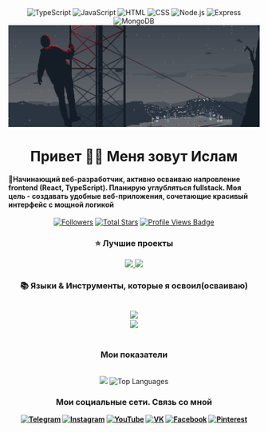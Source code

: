 <!-- Шапка профиля -->
<div align="center">
  <img src="https://img.shields.io/badge/TypeScript-white?style=for-the-badge&logo=typescript&logoColor=3178C6&color=161b22" alt="TypeScript" />
  <img src="https://img.shields.io/badge/JavaScript-white?style=for-the-badge&logo=javascript&logoColor=F7DF1E&color=161b22" alt="JavaScript" />
  <img src="https://img.shields.io/badge/HTML-white?style=for-the-badge&logo=html5&logoColor=E34F26&color=161b22" alt="HTML" />
  <img src="https://img.shields.io/badge/CSS-white?style=for-the-badge&logo=css3&logoColor=1572B6&color=161b22" alt="CSS" />
  <img src="https://img.shields.io/badge/Node.js-white?style=for-the-badge&logo=nodedotjs&logoColor=339933&color=161b22" alt="Node.js" />
  <img src="https://img.shields.io/badge/Express-white?style=for-the-badge&logo=express&logoColor=white&color=161b22" alt="Express" />
  <img src="https://img.shields.io/badge/MongoDB-white?style=for-the-badge&logo=mongodb&logoColor=47A248&color=161b22" alt="MongoDB" />
</div>

<div align="center">
  <img src="https://github.com/Bogatyrev-Islam/Bogatyrev-Islam/blob/main/header-git.gif" alt="My GIF">
</div>



<!-- Приветствие -->
<h1 align="center">Привет 🙋‍♂️ Меня зовут Ислам</h1>

<h4 align="left">🌟Начинающий веб-разработчик, активно осваиваю напровление frontend (React, TypeScript). Планирую углубляться fullstack. Моя цель - создавать удобные веб-приложения, сочетающие красивый интерфейс с мощной логикой</h4>

<div align="center">
  <!-- Followers -->
  <a href="https://github.com/Bogatyrev-Islam?tab=followers" target="_blank">
    <img alt="Followers" title="Follow me on GitHub"
         src="https://img.shields.io/github/followers/Bogatyrev-Islam?style=for-the-badge&label=Followers&color=5e81ac&logo=github&labelColor=161b22" /></a>
  <!-- Total Stars -->
  <a href="https://github.com/Bogatyrev-Islam?tab=repositories&sort=stargazers" target="_blank">
    <img alt="Total Stars" title="Total stars on GitHub"
         src="https://img.shields.io/github/stars/Bogatyrev-Islam?style=for-the-badge&label=Stars&color=bf616a&logo=github&labelColor=161b22" /></a>
  <!-- Profile Views (через shields.io) -->
  <a href="https://github.com/Bogatyrev-Islam" target="_blank">
    <img src="https://hits.sh/github.com/Bogatyrev-Islam.svg?style=for-the-badge&label=Profile+views&color=5e81ac&labelColor=161b22&logo=github" 
         alt="Profile Views Badge" /></a>
</div>



<!-- Лучшие репозитории-->
<div align="center">
  <h3>⭐️ Лучшие проекты</h3>
<a href="https://github.com/Bogatyrev-Islam/express-social-network">
  <img width=380 src="https://github-readme-stats.vercel.app/api/pin/?username=Bogatyrev-Islam&repo=express-social-network&theme=light&title_color=ffffff&icon_color=ffffff&text_color=ffffff&bg_color=2e3440" />
</a>
   <a href="https://github.com/Bogatyrev-Islam/web-dev-learning">
  <img width=380 src="https://github-readme-stats.vercel.app/api/pin/?username=Bogatyrev-Islam&repo=web-dev-learning&theme=light&title_color=ffffff&icon_color=ffffff&text_color=ffffff&bg_color=2e3440" />
</a>
</div>



<!-- Языки-->
<h3 align="center">📚 Языки & Инструменты, которые я освоил(осваиваю)</h3>
<br/>
<div align="center">
  <img src="https://skillicons.dev/icons?i=react,ts,javascript,html,css,vscode,github,figma" /><br>
  <img src="https://skillicons.dev/icons?i=nodejs,npm,express,pug,mongodb,nginx,powershell,git"/><br>
</div>
<br/>



<!--Мои показители-->
<h3 align="center">Мои показатели</h3>
<br>
<div align="center">
  <img width="435" src="https://github-readme-stats.vercel.app/api?username=Bogatyrev-Islam&count_private=true&show_icons=true&theme=nord&rank_icon=github&border_radius=10"/>
  <img width="330" src="https://github-readme-stats.vercel.app/api/top-langs/?username=Bogatyrev-Islam&theme=nord&hide_border=false&include_all_commits=false&count_private=false&layout=compact" alt="Top Languages">
</div>



<!--Мои соц-сети-->
<h4>
  <div align="center"> 
  <h3>Мои социальные сети. Связь со мной</h3>
 <a href="https://t.me/bogatyrev_islam">
  <img src="https://img.shields.io/badge/Telegram-161b22?style=for-the-badge&logo=telegram&logoColor=26A5E4&labelColor=161b22" alt="Telegram" /></a> 
 <a href="#">
  <img src="https://img.shields.io/badge/Instagram-161b22?style=for-the-badge&logo=instagram&logoColor=E4405F&labelColor=161b22" alt="Instagram" /></a> 
 <a href="#">
  <img src="https://img.shields.io/badge/YouTube-161b22?style=for-the-badge&logo=youtube&logoColor=FF0000&labelColor=161b22" alt="YouTube" /></a>
 <a href="#">
  <img src="https://img.shields.io/badge/VK-161b22?style=for-the-badge&logo=vk&logoColor=0077FF&labelColor=161b22" alt="VK" /></a>  
 <a href="#">
  <img src="https://img.shields.io/badge/Facebook-161b22?style=for-the-badge&logo=Facebook&logoColor=1877F2&labelColor=161b22" alt="Facebook" /></a> 
 <a href="#">
  <img src="https://img.shields.io/badge/Pinterest-161b22?style=for-the-badge&logo=Pinterest&logoColor=E60023&labelColor=161b22" alt="Pinterest" /></a> 
</div>
</h4>
